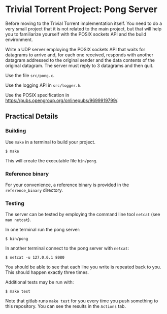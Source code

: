 # Trivial Torrent Project: Pong Server

Before moving to the Trivial Torrent implementation itself. You need to do a very small project that it is not related to the main project, but that
will help you to familiarize yourself with the POSIX sockets API and the build environment.

Write a UDP server employing the POSIX sockets API that waits for datagrams to arrive and, for each one received, responds with another datagram addressed
to the original sender and the data contents of the original datagram. The server must reply to 3 datagrams and then quit.

Use the file `src/pong.c`. 

Use the logging API in `src/logger.h`.

Use the POSIX specification in https://pubs.opengroup.org/onlinepubs/9699919799/.

## Practical Details

### Building

Use `make` in a terminal to build your project.

~~~{.bash}
$ make
~~~

This will create the executable file `bin/pong`.

### Reference binary

For your convenience, a reference binary is provided in the `reference_binary` directory.

### Testing

The server can be tested by employing the command line tool `netcat` (see `man netcat`).

In one terminal run the pong server:

~~~{.bash}
$ bin/pong
~~~

In another terminal connect to the pong server with `netcat`:

~~~{.bash}
$ netcat -u 127.0.0.1 8080
~~~

You should be able to see that each line you write is repeated back to you. This should happen exactly three times.

Additional tests may be run with:

~~~{.bash}
$ make test
~~~

Note that gitlab runs `make test` for you every time you push something to this repository. You can see the results in the `Actions` tab.


